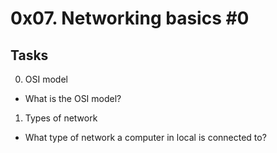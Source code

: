 # 0x07. Networking basics #0

## Tasks

0. OSI model

- What is the OSI model?

1. Types of network

- What type of network a computer in local is connected to?
